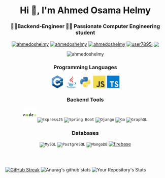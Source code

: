 

<h1 align="center">Hi 👋, I'm Ahmed Osama Helmy</h1>
<h3 align="center">👨‍💻Backend-Engineer 👨‍🎓 Passionate Computer Engineering student </h3>

<p align="center">
<a href="https://linkedin.com/in/ahmed-osama-helmy" target="blank"><img align="center" src="https://raw.githubusercontent.com/rahuldkjain/github-profile-readme-generator/master/src/images/icons/Social/linked-in-alt.svg" alt="ahmedoshelmy" height="30" width="40" /></a>
<a href="https://www.hackerrank.com/ahmed_os_helmy" target="blank"><img align="center" src="https://raw.githubusercontent.com/rahuldkjain/github-profile-readme-generator/master/src/images/icons/Social/hackerrank.svg" alt="ahmedoshelmy" height="30" width="40" /></a>
<a href="https://codeforces.com/profile/linguini_" target="blank"><img align="center" src="https://raw.githubusercontent.com/rahuldkjain/github-profile-readme-generator/master/src/images/icons/Social/codeforces.svg" alt="ahmedoshelmy" height="30" width="40" /></a>
<a href="https://www.leetcode.com/ahmedoshelmy" target="blank"><img align="center" src="https://raw.githubusercontent.com/rahuldkjain/github-profile-readme-generator/master/src/images/icons/Social/leet-code.svg" alt="user7895i" height="30" width="40" /></a>
  <a href="mailto:ahmed.osama1982002@gmail.com" target="blank">
<img align="center" height="30" src="https://user-images.githubusercontent.com/56788883/152502680-84c9341e-93cf-4ec9-98a2-e61fd8440eb1.png" draggable="false" /></a>
</p>
<!-- Profile Views -->
<p align="center"><img src="https://komarev.com/ghpvc/?username=ahmedoshelmy&label=Profile%20views&color=0e75b6&style=flat" alt="ahmedoshelmy" />
</p>
<!-- Languages and Tools -->
<div align="center">
  <h3>Programming Languages</h3>

  <code><img height="40" title="C++" src="https://raw.githubusercontent.com/devicons/devicon/master/icons/cplusplus/cplusplus-original.svg"></code>
  <code><img height="40" title="Java" src="https://raw.githubusercontent.com/devicons/devicon/master/icons/java/java-original.svg"></code>
  <code><img height="40" title="Python" src="https://raw.githubusercontent.com/devicons/devicon/master/icons/python/python-original.svg"></code>
  <code><img height="40" title="JavaScript" src="https://raw.githubusercontent.com/devicons/devicon/master/icons/javascript/javascript-original.svg"></code>
  <code><img height="40" title="TypeScript" src="https://raw.githubusercontent.com/devicons/devicon/master/icons/typescript/typescript-original.svg"></code>

  <h3>Backend Tools</h3>
  
  <code><img height="40" title="NodeJs" src="https://raw.githubusercontent.com/devicons/devicon/master/icons/nodejs/nodejs-original-wordmark.svg"></code>
  <code><img height="40" title="ExpressJS" src="https://miro.medium.com/v2/resize:fit:1400/1*i2fRBk3GsYLeUk_Rh7AzHw.png"></code>
  <code><img height="40" title="Spring Boot" src="https://miro.medium.com/v2/resize:fit:700/0*R60lnmJl4hanOBaJ.png"></code>
  <code><img height="40" title="Django" src="https://www.djangoproject.com/m/img/logos/django-logo-negative.png"></code>
  <code><img height="40" title="Go" src="https://golang.org/doc/gopher/gophercolor.png"></code>
  <code><img height="40" title="GraphQL" src="https://graphql.org/img/logo.svg"></code>

  <h3>Databases</h3>
  
  <code><img height="40" title="MySQL" src="https://pbs.twimg.com/profile_images/1255113654049128448/J5Yt92WW_400x400.png"></code>
  <code><img height="40" title="PostgreSQL" src="https://upload.wikimedia.org/wikipedia/commons/thumb/2/29/Postgresql_elephant.svg/1200px-Postgresql_elephant.svg.png"></code>
<code><img height="40" title="MongoDB" src="https://www.vectorlogo.zone/logos/mongodb/mongodb-ar21.svg"></code>
  <a href="https://firebase.google.com/" target="_blank" rel="noreferrer"><img src="https://www.vectorlogo.zone/logos/firebase/firebase-icon.svg" alt="firebase" width="40" height="40"/></a>
</div>


<br/><br/>

[![GitHub Streak](http://github-readme-streak-stats.herokuapp.com?user=ahmedoshelmy&theme=algolia&date_format=M%20j%5B%2C%20Y%5D)](https://git.io/streak-stats)
![Anurag's github stats](https://github-readme-stats.vercel.app/api?username=ahmedoshelmy&show_icons=true&theme=algolia&count_private=true)
![Your Repository's Stats](https://github-readme-stats.vercel.app/api/top-langs/?username=ahmedoshelmy&count_private=true&theme=algolia)



<br/>

<br/>


<br><br>


